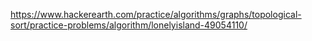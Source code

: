 https://www.hackerearth.com/practice/algorithms/graphs/topological-sort/practice-problems/algorithm/lonelyisland-49054110/
